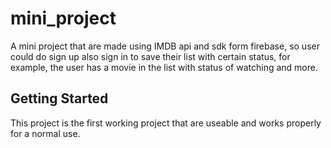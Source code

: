 # mini_project

A mini project that are made using IMDB api and sdk form firebase, so user could do sign up also sign in to save their list with certain status, for example, the user has a movie in the list with status of watching and more.

## Getting Started

This project is the first working project that are useable and works properly for a normal use.